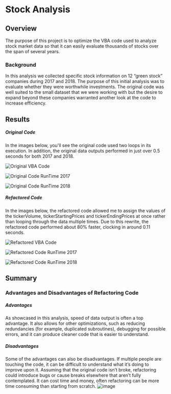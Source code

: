 # Stock Analysis


## Overview

The purpose of this project is to optimize the VBA code used to analyze stock market data so that it can easily evaluate thousands of stocks over the span of several years.


### Background

In this analysis we collected specific stock information on 12 “green stock” companies during 2017 and 2018. The purpose of this initial analysis was to evaluate whether they were worthwhile investments. The original code was well suited to the small dataset that we were working with but the desire to expand beyond these companies warranted another look at the code to increase efficiency.


## Results

##### Original Code

In the images below, you'll see the original code used two loops in its execution. In addition, the original data outputs performed in just over 0.5 seconds for both 2017 and 2018.

![Original VBA Code](https://github.com/Kelfang/stock-analysis/blob/main/Resources/Original_Code.png)

![Original Code RunTime 2017](https://github.com/Kelfang/stock-analysis/blob/main/Resources/Original_Code_runtime_2017.png)

![Original Code RunTime 2018](https://github.com/Kelfang/stock-analysis/blob/main/Resources/Original_Code_runtime_2018.png)


##### Refactored Code

In the images below, the refactored code allowed me to assign the values of the tickerVolume, tickerStartingPrices and tickerEndingPrices at once rather than looping through the data multiple times. Due to this rewrite, the refactored code performed about 80% faster, clocking in around 0.11 seconds.

![Refactored VBA Code](https://github.com/Kelfang/stock-analysis/blob/main/Resources/Refactored_Code.png)

![Refactored Code RunTime 2017](https://github.com/Kelfang/stock-analysis/blob/main/Resources/Refactored_Code_runtime_2017.png)

![Refactored Code RunTime 2018](https://github.com/Kelfang/stock-analysis/blob/main/Resources/Refactored_Code_runtime_2018.png)


## Summary

### Advantages and Disadvantages of Refactoring Code

  ##### Advantages
  
  As showcased in this analysis, speed of data output is often a top advantage. It also allows for other optimizations, such as reducing redundancies (for example, duplicated subroutines), debugging for possible errors, and it can produce cleaner code that is easier to understand.

  ##### Disadvantages
  
  Some of the advantages can also be disadvantages. If multiple people are touching the code, it can be difficult to understand what it’s doing to improve upon it. Assuming that the original code isn’t broke, refactoring could introduce bugs or cause breaks elsewhere that aren’t fully contemplated. It can cost time and money, often refactoring can be more time consuming than starting from scratch. ![image](https://user-images.githubusercontent.com/104373314/177878154-4bc91175-e7ad-4e2a-a2fe-c84dad2cc656.png)

  
